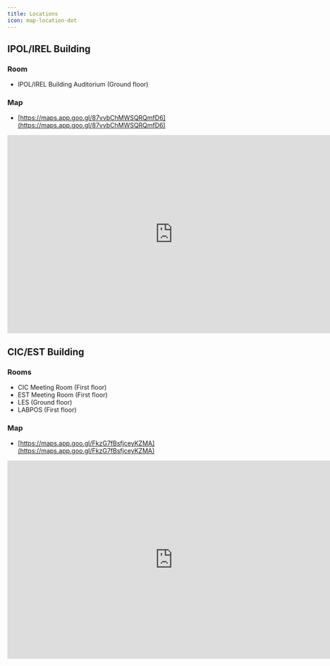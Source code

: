 ```yaml
---
title: Locations
icon: map-location-dot
---
```


## <i class="fa-solid fa-building"  style="color:var(--theme-color)"></i> IPOL/IREL Building

### <i class="fa-solid fa-door-closed"  style="color:var(--theme-color)"></i> Room

- IPOL/IREL Building Auditorium (Ground floor)

### <i class="fa-solid fa-map-pin"  style="color:var(--theme-color)"></i> Map

- [https://maps.app.goo.gl/87vvbChMWSQRQmfD6](https://maps.app.goo.gl/87vvbChMWSQRQmfD6)

<iframe src="https://www.google.com/maps/embed?pb=!1m14!1m8!1m3!1d977.8728131998791!2d-47.86990003959342!3d-15.75878767252073!3m2!1i1024!2i768!4f13.1!3m3!1m2!1s0x935a3bb88429f91f%3A0xda3d0fd7856400d3!2sInstituto%20de%20Rela%C3%A7%C3%B5es%20Internacionais!5e0!3m2!1spt-BR!2sbr!4v1707501335863!5m2!1spt-BR!2sbr" width="750" height="450" style="border:0;" allowfullscreen="" loading="lazy" referrerpolicy="no-referrer-when-downgrade"></iframe>


## <i class="fa-solid fa-building"  style="color:var(--theme-color)"></i> CIC/EST Building

### <i class="fa-solid fa-door-closed"  style="color:var(--theme-color)"></i> Rooms

- CIC Meeting Room (First floor)
- EST Meeting Room (First floor)
- LES (Ground floor)
- LABPOS (First floor)

### <i class="fa-solid fa-map-pin"  style="color:var(--theme-color)"></i> Map

- [https://maps.app.goo.gl/FkzG7fBsfjceyKZMA](https://maps.app.goo.gl/FkzG7fBsfjceyKZMA)

<iframe src="https://www.google.com/maps/embed?pb=!1m18!1m12!1m3!1d856.7145770299605!2d-47.86974221109377!3d-15.758607280407242!2m3!1f0!2f0!3f0!3m2!1i1024!2i768!4f13.1!3m3!1m2!1s0x935a3bb88f71361f%3A0x3933d293e644ad55!2zUHLDqWRpbyBkZSBDacOqbmNpYSBkYSBDb21wdXRhw6fDo28gZSBFc3RhdMOtc3RpY2EgLSBDSUMvRVNU!5e0!3m2!1spt-BR!2sbr!4v1707501432855!5m2!1spt-BR!2sbr" width="750" height="450" style="border:0;" allowfullscreen="" loading="lazy" referrerpolicy="no-referrer-when-downgrade"></iframe>
